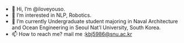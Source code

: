 - 👋 Hi, I’m @iloveyouso.
- 👀 I’m interested in NLP, Robotics.
- 🌱 I’m currently Undergraduate student majoring in Naval Architecture and Ocean Engineering in Seoul Nat'l University, South Korea.
- 📫 How to reach me? mail me :kbj5986@snu.ac.kr

<!---
iloveyouso/iloveyouso is a ✨ special ✨ repository because its `README.md` (this file) appears on your GitHub profile.
You can click the Preview link to take a look at your changes.
--->
